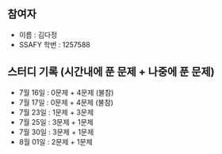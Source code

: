 ## 참여자

- 이름 : 김다정
- SSAFY 학번 : 1257588

## 스터디 기록 (시간내에 푼 문제 + 나중에 푼 문제)

- 7월 16일 : 0문제 + 4문제 (불참)
- 7월 17일 : 0문제 + 4문제 (불참)
- 7월 23일 : 1문제 + 3문제
- 7월 25일 : 3문제 + 1문제
- 7월 30일 : 3문제 + 1문제
- 8월 01일 : 2문제 + 1문제
